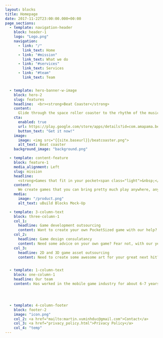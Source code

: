 ```yaml
---
layout: blocks
title: Homepage
date: 2017-11-22T23:00:00.000+00:00
page_sections:
  - template: navigation-header
    block: header-1
    logo: "Logo.png"
    navigation:
      - link: "/"
        link_text: Home
      - link: "#mission"
        link_text: What we do
      - link: "#services"
        link_text: Services
      - link: "#team"
        link_text: Team


  - template: hero-banner-w-image
    block: hero-2
    slug: features
    headline:  <br><strong>Beat Coaster</strong>
    content:
      Glide through the space roller coaster to the rhythm of the music. A thrilling experience.
    cta:
      enabled: true
      url: https://play.google.com/store/apps/details?id=com.amapama.beatcoasterv3
      button_text: "Get it now!"
    image:
      image: <img src="{{site.baseurl}}/beatcoaster.png">
      alt_text: Beat coaster
    background_image: "background.png"

  - template: content-feature
    block: feature-1
    media_alignment: Left
    slug: mission
    headline:
      <strong>Games that fit in your pocket<span class="light">&nbsp;</span></strong>
    content:
      We create games that you can bring pretty much play anywhere, anytime on your favorite smart phone and smart watch.
    media:
      image: "/product.png"
      alt_text: uBuild Blocks Mock-Up

  - template: 3-column-text
    block: three-column-1
    col_1: 
      headline: Game development outsourcing
      content: Want to create your own PocketSized game with our help? Fear not. We can help you create your own mobile or watch game at a minimal cost.
    col_2: 
      headline: Game design consulatancy
      content: Need some advice on your own game? Fear not, with our years of experience we can prodive you with help you never knew you needed.
    col_3: 
      headline: 2D and 3D game asset outsourcing
      content: Need to create some awesome art for your great next hit? Of course we can help you with that.


  - template: 1-column-text
    block: one-column-1
    headline: Our team
    content: Has worked in the mobile game industry for about 6-7 years now, having worked on dozens of games, ranging from hypercasual up to hardcore games.




  - template: 4-column-footer
    block: footer-2
    image: "icon.png"
    col_2: <a href="mailto:martin.vuminhduc@gmail.com">Contact</a>
    col_3: <a href="privacy_policy.html">Privacy Policy</a>
    col_4: "temp"
---
```

